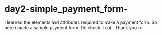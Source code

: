 # day2-simple_payment_form-

I learned the elements and attributes required to make a payment form. So here i made a sample payment form. Do check it out..
Thank you :>

